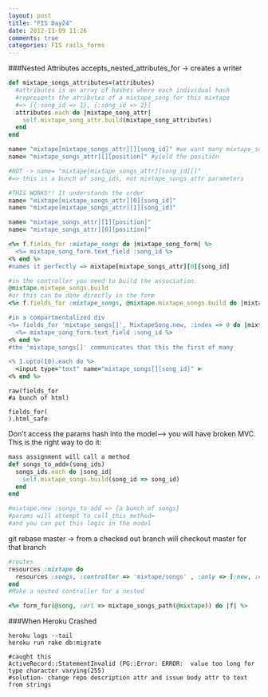 ```yaml
---
layout: post
title: "FIS Day24"
date: 2012-11-09 11:26
comments: true
categories: FIS rails_forms
---
```


###Nested Attributes
accepts_nested_attributes_for -> creates a writer

```ruby What Nested Attributes Must do
def mixtape_songs_attributes=(attributes)
  #attributes is an array of hashes where each individual hash
  #represents the atributes of a mixtape_song for this mixtape
  #=> [{:song_id => 1}, {:song_id => 2}]
  attributes.each do |mixtape_song_attr|
    self.mixtape_song_attr.build(mixtape_song_attributes)
  end
end
```

```ruby Nested Attributes
name= "mixtape[mixtape_songs_attr][][song_id]" #we want many mixtape_song values
name= "mixtape_songs_attr][][position]" #yield the position

#NOT -> name= "mixtape[mixtape_songs_attr][song_id][]" 
#=> this is a bunch of song_ids, not mixtape_songs_attr parameters

#THIS WORKS!! It understands the order
name= "mixtape[mixtape_songs_attr][0][song_id]"
name= "mixtape[mixtape_songs_attr][1][song_id]"

name= "mixtape_songs_attr][1][position]"
name= "mixtape_songs_attr][0][position]"
```

```ruby The fields_for level of abstraction
<%= f.fields_for :mixtape_songs do |mixtape_song_form| %>
  <%= mixtape_song_form.text_field :song_id %>
<% end %>
#names it perfectly => mixtape[mixtape_songs_attr][0][song_id]

#in the controller you need to build the association.
@mixtape.mixtape_songs.build
#or this can be done directly in the form
<%= f.fields_for :mixtape_songs, @mixtape.mixtape_songs.build do |mixtape_song_form| %>

#in a compartmentalized div
<%= fields_for 'mixtape_songs[]', MixtapeSong.new, :index => 0 do |mixtape_song_form| %>
  <%= mixtape_song_form.text_field :song_id %>
<% end %>
#the 'mixtape_songs[]' communicates that this the first of many

<% 1.upto(10).each do %>
  <input type="text" name="mixtape_songs[][song_id]" >
<% end %>
```

```
raw(fields_for
#a bunch of html)

fields_for(
).html_safe
```

Don't access the params hash into the model--> you will have broken MVC. This is the right way to do it:
```ruby Mass Assignment Logic in the Model
mass assignment will call a method 
def songs_to_add=(song_ids)
  songs_ids.each do |song_id|
    self.mixtape_songs.build(song_id => song_id)
  end
end

#mixtape.new :songs_to_add => {a bunch of songs}
#params will attempt to call_this_method=
#and you can put this logic in the model
```

git rebase master -> from a checked out branch will checkout master for that branch


```ruby Nested Resources
#routes
resources :mixtape do
  resources :songs, :controller => 'mixtape/songs' , :only => [:new, :create]
end
#Make a nested controller for a nested

<%= form_for(@song, :url => mixtape_songs_path(@mixtape)) do |f| %>
```

###When Heroku Crashed
```
heroku logs --tail
heroku run rake db:migrate

#caught this
ActiveRecord::StatementInvalid (PG::Error: ERROR:  value too long for type character varying(255)
#solution- change repo description attr and issue body attr to text from strings
```
